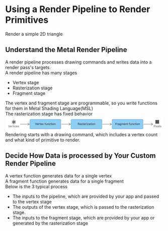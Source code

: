 # Using a Render Pipeline to Render Primitives
Render a simple 2D triangle

## Understand the Metal Render Pipeline
A render pipeline processes drawing commands and writes data into a render pass's targets. <br> 
A render pipeline has many stages
- Vertex stage
- Rasterization stage
- Fragment stage

The vertex and fragment stage are programmable, so you write functions for them in Metal Shading Language(MSL)<br>
The rasterization stage has fixed behavior
![MainStageMetalGraphicPipeline](./ImageWarehouse/MainStageMetalGraphicPipeline.png)
Rendering starts with a drawing command, which includes a vertex count and what kind of primitive to render.

## Decide How Data is processed by Your Custom Render Pipeline
A vertex function generates data for a single vertex<br>
A fragment function generates data for a single fragment<br>
Below is the 3 typical process
- The inputs to the pipeline, which are provided by your app and passed to the vertex stage
- The outputs of the vertex stage, which is passed to the rasterization stage.
- The inputs to the fragment stage, which are provided by your app or generated by the rasterization stage

